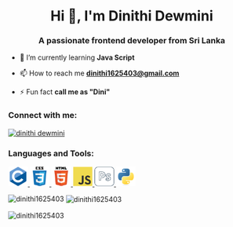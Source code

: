 <h1 align="center">Hi 👋, I'm Dinithi Dewmini</h1>
<h3 align="center">A passionate frontend developer from Sri Lanka</h3>



- 🌱 I’m currently learning **Java Script**

- 📫 How to reach me **dinithi1625403@gmail.com**

- ⚡ Fun fact **call me as "Dini"**

<h3 align="left">Connect with me:</h3>
<p align="left">
<a href="https://linkedin.com/in/dinithi dewmini" target="blank"><img align="center" src="https://raw.githubusercontent.com/rahuldkjain/github-profile-readme-generator/master/src/images/icons/Social/linked-in-alt.svg" alt="dinithi dewmini" height="30" width="40" /></a>
</p>

<h3 align="left">Languages and Tools:</h3>
<p align="left"> <a href="https://www.cprogramming.com/" target="_blank" rel="noreferrer"> <img src="https://raw.githubusercontent.com/devicons/devicon/master/icons/c/c-original.svg" alt="c" width="40" height="40"/> </a> <a href="https://www.w3schools.com/css/" target="_blank" rel="noreferrer"> <img src="https://raw.githubusercontent.com/devicons/devicon/master/icons/css3/css3-original-wordmark.svg" alt="css3" width="40" height="40"/> </a> <a href="https://www.w3.org/html/" target="_blank" rel="noreferrer"> <img src="https://raw.githubusercontent.com/devicons/devicon/master/icons/html5/html5-original-wordmark.svg" alt="html5" width="40" height="40"/> </a> <a href="https://developer.mozilla.org/en-US/docs/Web/JavaScript" target="_blank" rel="noreferrer"> <img src="https://raw.githubusercontent.com/devicons/devicon/master/icons/javascript/javascript-original.svg" alt="javascript" width="40" height="40"/> </a> <a href="https://www.photoshop.com/en" target="_blank" rel="noreferrer"> <img src="https://raw.githubusercontent.com/devicons/devicon/master/icons/photoshop/photoshop-line.svg" alt="photoshop" width="40" height="40"/> </a> <a href="https://www.python.org" target="_blank" rel="noreferrer"> <img src="https://raw.githubusercontent.com/devicons/devicon/master/icons/python/python-original.svg" alt="python" width="40" height="40"/> </a> </p>

<p><img align="left" src="https://github-readme-stats.vercel.app/api/top-langs?username=dinithi1625403&show_icons=true&locale=en&layout=compact" alt="dinithi1625403" /></p>

<p>&nbsp;<img align="center" src="https://github-readme-stats.vercel.app/api?username=dinithi1625403&show_icons=true&locale=en" alt="dinithi1625403" /></p>

<p><img align="center" src="https://github-readme-streak-stats.herokuapp.com/?user=dinithi1625403&" alt="dinithi1625403" /></p>
